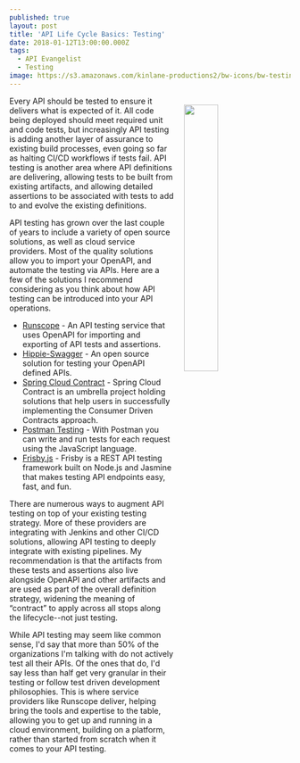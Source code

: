 ```yaml
---
published: true
layout: post
title: 'API Life Cycle Basics: Testing'
date: 2018-01-12T13:00:00.000Z
tags:
  - API Evangelist
  - Testing
image: https://s3.amazonaws.com/kinlane-productions2/bw-icons/bw-testing.png
---
```

<p><img src="https://s3.amazonaws.com/kinlane-productions2/bw-icons/bw-testing.png" align="right" width="35%" style="padding: 15px" /></p>Every API should be tested to ensure it delivers what is expected of it. All code being deployed should meet required unit and code tests, but increasingly API testing is adding another layer of assurance to existing build processes, even going so far as halting CI/CD workflows if tests fail. API testing is another area where API definitions are delivering, allowing tests to be built from existing artifacts, and allowing detailed assertions to be associated with tests to add to and evolve the existing definitions.

API testing has grown over the last couple of years to include a variety of open source solutions, as well as cloud service providers. Most of the quality solutions allow you to import your OpenAPI, and automate the testing via APIs. Here are a few of the solutions I recommend considering as you think about how API testing can be introduced into your API operations.

- [Runscope](https://www.runscope.com/) - An API testing service that uses OpenAPI for importing and exporting of API tests and assertions.
- [Hippie-Swagger](https://github.com/CacheControl/hippie-swagger) - An open source solution for testing your OpenAPI defined APIs.
- [Spring Cloud Contract](https://cloud.spring.io/spring-cloud-contract/) - Spring Cloud Contract is an umbrella project holding solutions that help users in successfully implementing the Consumer Driven Contracts approach.
- [Postman Testing](https://www.getpostman.com/docs/postman/scripts/test_scripts) - With Postman you can write and run tests for each request using the JavaScript language.
- [Frisby.js](https://www.frisbyjs.com/) - Frisby is a REST API testing framework built on Node.js and Jasmine that makes testing API endpoints easy, fast, and fun.

There are numerous ways to augment API testing on top of your existing testing strategy. More of these providers are integrating with Jenkins and other CI/CD solutions, allowing API testing to deeply integrate with existing pipelines. My recommendation is that the artifacts from these tests and assertions also live alongside OpenAPI and other artifacts and are used as part of the overall definition strategy, widening the meaning of “contract” to apply across all stops along the lifecycle--not just testing.

While API testing may seem like common sense, I'd say that more than 50% of the organizations I'm talking with do not actively test all their APIs. Of the ones that do, I'd say less than half get very granular in their testing or follow test driven development philosophies. This is where service providers like Runscope deliver, helping bring the tools and expertise to the table, allowing you to get up and running in a cloud environment, building on a platform, rather than started from scratch when it comes to your API testing.
